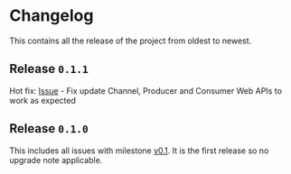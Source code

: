 # Changelog

This contains all the release of the project from oldest to newest.

## Release `0.1.1`

Hot fix: [Issue](https://github.com/imyousuf/webhook-broker/issues/83) - Fix update Channel, Producer and Consumer Web APIs to work as expected

## Release `0.1.0`

This includes all issues with milestone [v0.1](https://github.com/imyousuf/webhook-broker/issues?q=is%3Aissue+milestone%3Av0.1). It is the first release so no upgrade note applicable.
